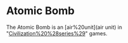 # Atomic Bomb

The Atomic Bomb is an [air%20unit](air unit) in "[Civilization%20%28series%29](Civilization)" games.